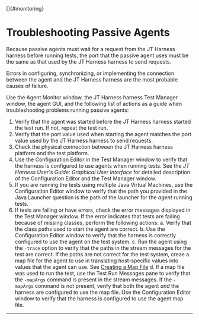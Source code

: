 
[]{#monitoring}

# Troubleshooting Passive Agents

Because passive agents must wait for a request from the JT Harness harness before running tests, the
port that the passive agent uses must be the same as that used by the JT Harness harness to send
requests.

Errors in configuring, synchronizing, or implementing the connection between the agent and the JT
Harness harness are the most probable causes of failure.

Use the Agent Monitor window, the JT Harness harness Test Manager window, the agent GUI, and the
following list of actions as a guide when troubleshooting problems running passive agents:

1.  Verify that the agent was started before the JT Harness harness started the test run. If not,
    repeat the test run.
2.  Verify that the port value used when starting the agent matches the port value used by the JT
    Harness harness to send requests.
3.  Check the physical connection between the JT Harness harness platform and the test platform.
4.  Use the Configuration Editor in the Test Manager window to verify that the harness is configured
    to use agents when running tests. See the *JT Harness User\'s Guide: Graphical User Interface*
    for detailed description of the Configuration Editor and the Test Manager window.
5.  If you are running the tests using multiple Java Virtual Machines, use the Configuration Editor
    window to verify that the path you provided in the Java Launcher question is the path of the
    launcher for the *agent* running tests.
6.  If tests are failing or have errors, check the error messages displayed in the Test Manager
    window. If the error indicates that tests are failing because of missing classes, perform the
    following actions:
    a.  Verify that the class paths used to start the agent are correct.
    b.  Use the Configuration Editor window to verify that the harness is correctly configured to
        use the agent on the test system.
    c.  Run the agent using the `-trace` option to verify that the paths in the stream messages for
        the test are correct. If the paths are not correct for the test system, creae a map file for
        the agent to use in translating host-specific values into values that the agent can use. See
        [Creating a Map File](mapFile.html)
    d.  If a map file was used to run the test, use the Test Run Messages pane to verify that the
        `-mapArgs` command is present in the stream messages. If the `-mapArgs` command is not
        present, verify that both the agent *and* the harness are configured to use the map file.
        Use the Configuration Editor window to verify that the harness is configured to use the
        agent map file.

----------------------------------------------------------------------------------------------------


